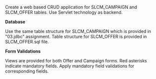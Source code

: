 Create a web based CRUD application for SLCM_CAMPAIGN and SLCM_OFFER tables.
Use Servlet technology as backend.



**Database**

Use the same table structure for SLCM_CAMPAIGN which is provided in "03.jdbc" assignment.
Table structure for SLCM_OFFER is provided in SLCM_OFFER.sql file.

**Form Validations**

Views are provided for both Offer and Campaign forms. 
Red asterisks indicate mandatory fields. 
Apply mandatory field validations for corresponding fields.